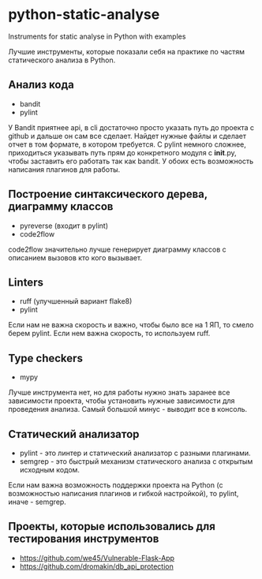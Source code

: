 # python-static-analyse
Instruments for static analyse in Python with examples

Лучшие инструменты, которые показали себя на практике по частям статического анализа в Python.

## Анализ кода
- bandit
- pylint

У Bandit приятнее api, в cli достаточно просто указать путь до проекта с github и дальше он сам все сделает. Найдет нужные файлы и сделает отчет в том формате, в котором требуется.
С pylint немного сложнее, приходиться указывать путь прям до конкретного модуля с __init__.py, чтобы заставить его работать так как bandit.
У обоих есть возможность написания плагинов для работы.

## Построение синтаксического дерева, диаграмму классов
- pyreverse (входит в pylint)
- code2flow

code2flow значительно лучше генерирует диаграмму классов с описанием вызовов кто кого вызывает.

## Linters
- ruff (улучшенный вариант flake8)
- pylint

Если нам не важна скорость и важно, чтобы было все на 1 ЯП, то смело берем pylint.
Если нем важна скорость, то используем ruff.

## Type checkers
- mypy

Лучше инструмента нет, но для работы нужно знать заранее все зависимости проекта, чтобы установить нужные зависимости для проведения анализа.
Самый большой минус - выводит все в консоль.

## Статический анализатор
- pylint - это линтер и статический анализатор с разными плагинами.
- semgrep - это быстрый механизм статического анализа с открытым исходным кодом.

Если нам важна возможность поддержки проекта на Python (с возможностью написания плагинов и гибкой настройкой), то pylint, иначе - semgrep.

## Проекты, которые использовались для тестирования инструментов
- https://github.com/we45/Vulnerable-Flask-App
- https://github.com/dromakin/db_api_protection
